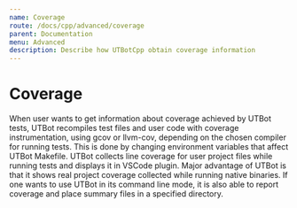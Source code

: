 ```yaml
---
name: Coverage
route: /docs/cpp/advanced/coverage
parent: Documentation
menu: Advanced
description: Describe how UTBotCpp obtain coverage information
---
```


# Coverage

When user wants to get information about coverage achieved by UTBot tests, UTBot recompiles test files and user code
with coverage instrumentation, using gcov or llvm-cov, depending on the chosen compiler for running tests. This is done
by changing environment variables that affect UTBot Makefile. UTBot collects line coverage for user project files while
running tests and displays it in VSCode plugin. Major advantage of UTBot is that it shows real project coverage
collected while running native binaries. If one wants to use UTBot in its command line mode, it is also able to report
coverage and place summary files in a specified directory.
